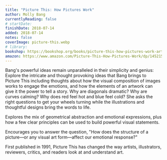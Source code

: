 ```yaml
---
title: "Picture This: How Pictures Work"
author: Molly Bang
currentlyReading: false
# startDate:
finishDate: 2018-07-14
added: 2018-07-14
notes: false
coverImage: picture-this.webp
# library:
bookshop: https://bookshop.org/books/picture-this-how-pictures-work-art-books-graphic-design-books-how-to-books-visual-arts-books-design-theory-books/9781452151991
amazon: https://www.amazon.com/Picture-This-How-Pictures-Work/dp/1452151997
---
```


Bang's powerful ideas remain unparalleled in their simplicity and genius: Explore the intricate and thought provoking ideas that Bang brings to Picture This including thoughts about how the visual composition of images works to engage the emotions, and how the elements of an artwork can give it the power to tell a story. Why are diagonals dramatic? Why are curves calming? Why does red feel hot and blue feel cold? She asks the right questions to get your wheels turning while the illustrations and thoughtful designs bring the words to life.

Explores the mix of geometrical abstraction and emotional expressions, plus how a few clear principles can be used to build powerful visual statements.

Encourages you to answer the question, "How does the structure of a picture—or any visual art form—affect our emotional response?"

First published in 1991, Picture This has changed the way artists, illustrators, reviewers, critics, and readers look at and understand art.  
